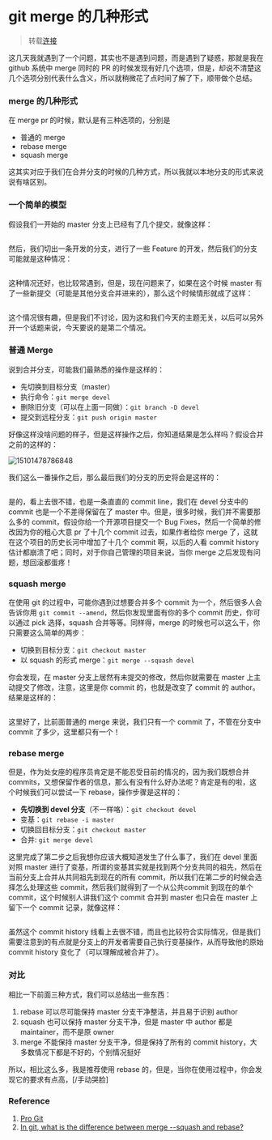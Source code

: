 # git merge 的几种形式
> 转载[连接](https://liuliqiang.info/post/difference-between-merge-squash-and-rebase)
<div class="post-content">
<p>这几天我就遇到了一个问题，其实也不是遇到问题，而是遇到了疑惑，那就是我在 github 系统中 merge 同时的 PR 的时候发现有好几个选项，但是，却说不清楚这几个选项分别代表什么含义，所以就稍微花了点时间了解了下，顺带做个总结。</p>
<h3 id="toc-0">merge 的几种形式</h3>
<p>在 merge pr 的时候，默认是有三种选项的，分别是</p>
<ul>
<li>普通的 merge</li>
<li>rebase merge</li>
<li>squash merge</li>
</ul>
<p>这其实对应于我们在合并分支的时候的几种方式，所以我就以本地分支的形式来说说有啥区别。</p>
<h3 id="toc-1">一个简单的模型</h3>
<p>假设我们一开始的 master 分支上已经有了几个提交，就像这样：</p>
<p><img src="http://images.liuliqiang.info/2017-11-08-15101468869266.jpg" alt=""></p>
<p>然后，我们切出一条开发的分支，进行了一些 Feature 的开发，然后我们的分支可能就是这种情况：</p>
<p><img src="http://images.liuliqiang.info/2017-11-08-15101478786848.jpg" alt=""></p>
<p>这种情况还好，也比较常遇到，但是，现在问题来了，如果在这个时候 master 有了一些新提交（可能是其他分支合并进来的），那么这个时候情形就成了这样：</p>
<p><img src="http://images.liuliqiang.info/2017-11-08-15101478014577.jpg" alt=""></p>
<p>这个情况很有趣，但是我们不讨论，因为这和我们今天的主题无关，以后可以另外开一个话题来说，今天要说的是第二个情况。</p>
<h3 id="toc-2">普通 Merge</h3>
<p>说到合并分支，可能我们最熟悉的操作是这样的：</p>
<ul>
<li>先切换到目标分支（master）</li>
<li>执行命令：<code>git merge devel</code></li>
<li>删除旧分支（可以在上面一同做）：<code>git branch -D devel</code></li>
<li>提交到远程分支：<code>git push origin master</code></li>
</ul>
<p>好像这样没啥问题的样子，但是这样操作之后，你知道结果是怎么样吗？假设合并之前的这样的：</p>
<p><img src="http://images.liuliqiang.info/2017-11-08-15101478786848.jpg" alt="15101478786848"></p>
<p>我们这么一番操作之后，那么最后我们的分支的历史将会是这样的：</p>
<p><img src="http://images.liuliqiang.info/2017-11-08-15101481294797.jpg" alt=""></p>
<p>是的，看上去很不错，也是一条直直的 commit line，我们在 devel 分支中的 commit 也是一个不差得保留在了 master 中。但是，很多时候，我们并不需要那么多的 commit，假设你给一个开源项目提交一个 Bug Fixes，然后一个简单的修改因为你的粗心大意 pr 了十几个 commit 过去，如果作者给你 merge 了，这就在这个项目的历史长河中增加了十几个 commit 啊，以后的人看 commit history 估计都崩溃了吧；同时，对于你自己管理的项目来说，当你 merge 之后发现有问题，想回滚都蛋疼！</p>
<h3 id="toc-3">squash merge</h3>
<p>在使用 git 的过程中，可能你遇到过想要合并多个 commit 为一个，然后很多人会告诉你用 <code>git commit --amend</code>，然后你发现里面有你的多个 commit 历史，你可以通过 pick 选择，squash 合并等等。同样得，merge 的时候也可以这么干，你只需要这么简单的两步：</p>
<ul>
<li>切换到目标分支：<code>git checkout master</code></li>
<li>以 squash 的形式 merge：<code>git merge --squash devel</code></li>
</ul>
<p>你会发现，在 master 分支上居然有未提交的修改，然后你就需要在 master 上主动提交了修改，注意，这里是你 commit 的，也就是改变了 commit 的 author。结果是这样的：</p>
<p><img src="http://images.liuliqiang.info/2017-11-08-15101488495274.jpg" alt=""></p>
<p>这里好了，比前面普通的 merge 来说，我们只有一个 commit 了，不管在分支中 commit 了多少，这里都只有一个！</p>
<h3 id="toc-4">rebase merge</h3>
<p>但是，作为处女座的程序员肯定是不能忍受目前的情况的，因为我们既想合并 commits，又想保留作者的信息，那么有没有什么好办法呢？肯定是有的啦，这个时候我们可以尝试一下 rebase，操作步骤是这样的：</p>
<ul>
<li><strong>先切换到 devel 分支</strong>（不一样咯）：<code>git checkout devel</code></li>
<li>变基：<code>git rebase -i master</code></li>
<li>切换回目标分支：<code>git checkout master</code></li>
<li>合并: <code>git merge devel</code></li>
</ul>
<p>这里完成了第二步之后我想你应该大概知道发生了什么事了，我们在 devel 里面对照 master 进行了变基，所谓的变基其实就是找到两个分支共同的祖先，然后在当前分支上合并从共同祖先到现在的所有 commit，所以我们在第二步的时候会选择怎么处理这些 commit，然后我们就得到了一个从公共commit 到现在的单个 commit，这个时候别人讲我们这个 commit 合并到 master 也只会在 master 上留下一个 commit 记录，就像这样：</p>
<p><img src="http://images.liuliqiang.info/2017-11-08-15101517152753.jpg" alt=""></p>
<p>虽然这个 commit history 线看上去很不错，而且也比较符合实际情况，但是我们需要注意到的有点就是分支上的开发者需要自己执行变基操作，从而导致他的原始 commit history 变化了（可以理解成被合并了）。</p>
<h3 id="toc-5">对比</h3>
<p>相比一下前面三种方式，我们可以总结出一些东西：</p>
<ol>
<li>rebase 可以尽可能保持 master 分支干净整洁，并且易于识别 author</li>
<li>squash 也可以保持 master 分支干净，但是 master 中 author 都是 maintainer，而不是原 owner</li>
<li>merge 不能保持 master 分支干净，但是保持了所有的 commit history，大多数情况下都是不好的，个别情况挺好</li>
</ol>
<p>所以，相比这么多，我是推荐使用 rebase 的，但是，当你在使用过程中，你会发现它的要求有点高，[/手动哭脸]</p>
<h3 id="toc-6">Reference</h3>
<ol>
<li><a href="https://book.douban.com/subject/3420144/">Pro Git</a></li>
<li><a href="https://stackoverflow.com/questions/2427238/in-git-what-is-the-difference-between-merge-squash-and-rebase">In git, what is the difference between merge --squash and rebase?</a> </li>
</ol>